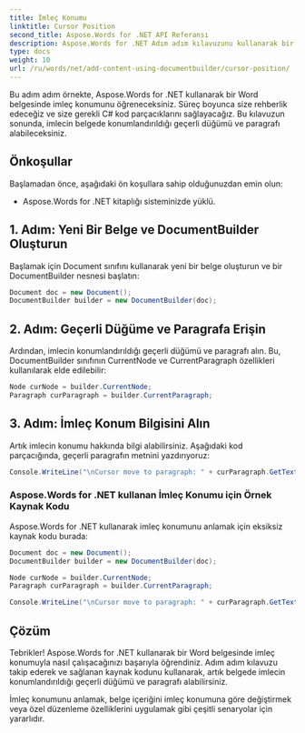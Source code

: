 ```yaml
---
title: İmleç Konumu
linktitle: Cursor Position
second_title: Aspose.Words for .NET API Referansı
description: Aspose.Words for .NET Adım adım kılavuzunu kullanarak bir Word belgesinde imleç konumunu nasıl alacağınızı öğrenin.
type: docs
weight: 10
url: /ru/words/net/add-content-using-documentbuilder/cursor-position/
---
```


Bu adım adım örnekte, Aspose.Words for .NET kullanarak bir Word belgesinde imleç konumunu öğreneceksiniz. Süreç boyunca size rehberlik edeceğiz ve size gerekli C# kod parçacıklarını sağlayacağız. Bu kılavuzun sonunda, imlecin belgede konumlandırıldığı geçerli düğümü ve paragrafı alabileceksiniz.

## Önkoşullar
Başlamadan önce, aşağıdaki ön koşullara sahip olduğunuzdan emin olun:
- Aspose.Words for .NET kitaplığı sisteminizde yüklü.

## 1. Adım: Yeni Bir Belge ve DocumentBuilder Oluşturun
Başlamak için Document sınıfını kullanarak yeni bir belge oluşturun ve bir DocumentBuilder nesnesi başlatın:

```csharp
Document doc = new Document();
DocumentBuilder builder = new DocumentBuilder(doc);
```

## 2. Adım: Geçerli Düğüme ve Paragrafa Erişin
Ardından, imlecin konumlandırıldığı geçerli düğümü ve paragrafı alın. Bu, DocumentBuilder sınıfının CurrentNode ve CurrentParagraph özellikleri kullanılarak elde edilebilir:

```csharp
Node curNode = builder.CurrentNode;
Paragraph curParagraph = builder.CurrentParagraph;
```

## 3. Adım: İmleç Konum Bilgisini Alın
Artık imlecin konumu hakkında bilgi alabilirsiniz. Aşağıdaki kod parçacığında, geçerli paragrafın metnini yazdırıyoruz:

```csharp
Console.WriteLine("\nCursor move to paragraph: " + curParagraph.GetText());
```

### Aspose.Words for .NET kullanan İmleç Konumu için Örnek Kaynak Kodu
Aspose.Words for .NET kullanarak imleç konumunu anlamak için eksiksiz kaynak kodu burada:

```csharp
Document doc = new Document();
DocumentBuilder builder = new DocumentBuilder(doc);

Node curNode = builder.CurrentNode;
Paragraph curParagraph = builder.CurrentParagraph;

Console.WriteLine("\nCursor move to paragraph: " + curParagraph.GetText());
```

## Çözüm
Tebrikler! Aspose.Words for .NET kullanarak bir Word belgesinde imleç konumuyla nasıl çalışacağınızı başarıyla öğrendiniz. Adım adım kılavuzu takip ederek ve sağlanan kaynak kodunu kullanarak, artık belgede imlecin konumlandırıldığı geçerli düğümü ve paragrafı alabilirsiniz.

İmleç konumunu anlamak, belge içeriğini imleç konumuna göre değiştirmek veya özel düzenleme özelliklerini uygulamak gibi çeşitli senaryolar için yararlıdır.

